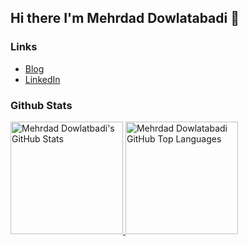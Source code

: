 ## Hi there I'm Mehrdad Dowlatabadi 👋


### Links

  - [Blog](https://www.mehrdaddowlatabadi.com/)
  - [LinkedIn](https://www.linkedin.com/in/mehrdad-dowlatabadi/)
  
### Github Stats
        
<a href="https://github.com/Lanz86">
  <img height="180em" src="https://github-readme-stats.vercel.app/api?username=Dowlatabadi&show_icons=true&theme=dark&count_private=true&&theme=radical" alt="Mehrdad Dowlatbadi's GitHub Stats" />
  <img height="180em" src="https://github-readme-stats.vercel.app/api/top-langs/?username=Dowlatabadi&theme=dark&layout=compact&theme=radical&bg_color=000aa000" 
    alt="Mehrdad Dowlatabadi GitHub Top Languages" />
</a>
